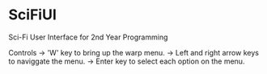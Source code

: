 # SciFiUI
Sci-Fi User Interface for 2nd Year Programming 

Controls
  -> 'W' key to bring up the warp menu.
  -> Left and right arrow keys to naviggate the menu.
  -> Enter key to select each option on the menu.
